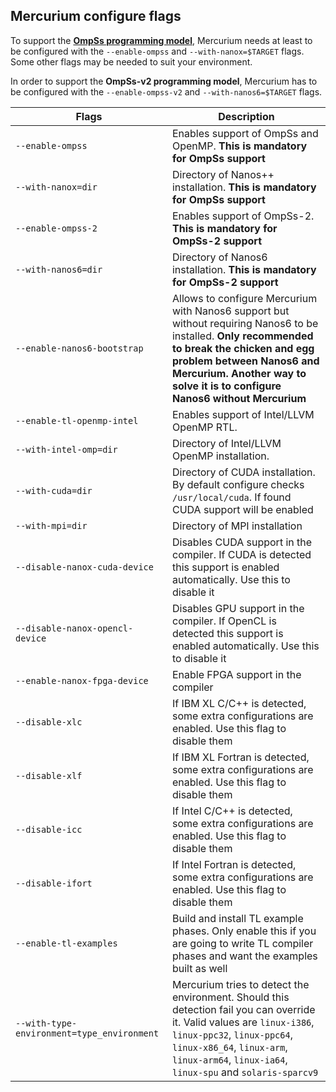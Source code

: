 ## Mercurium configure flags

To support the [**OmpSs programming model**](https://pm.bsc.es/ompss),
Mercurium needs at least to be configured with the ``--enable-ompss`` and
``--with-nanox=$TARGET`` flags. Some other flags may be needed to suit your
environment.

In order to support the **OmpSs-v2 programming model**, Mercurium has to be
configured with the ``--enable-ompss-v2`` and ``--with-nanos6=$TARGET`` flags.


| Flags                                           | Description     |
|-------------------------------------------------| ----------------|
|``--enable-ompss``                               | Enables support of OmpSs and OpenMP. **This is mandatory for OmpSs support**
|``--with-nanox=dir``                             | Directory of Nanos++ installation. **This is mandatory for OmpSs support**
|``--enable-ompss-2``                             | Enables support of OmpSs-2. **This is mandatory for OmpSs-2 support**
|``--with-nanos6=dir``                            | Directory of Nanos6 installation. **This is mandatory for OmpSs-2 support**
|``--enable-nanos6-bootstrap``                    | Allows to configure Mercurium with Nanos6 support but without requiring Nanos6 to be installed. **Only recommended to break the chicken and egg problem between Nanos6 and Mercurium. Another way to solve it is to configure Nanos6 without Mercurium**
|``--enable-tl-openmp-intel``                     | Enables support of Intel/LLVM OpenMP RTL.
|``--with-intel-omp=dir``                         | Directory of Intel/LLVM OpenMP installation.
|``--with-cuda=dir``                              | Directory of CUDA installation. By default configure checks ``/usr/local/cuda``. If found CUDA support will be enabled
|``--with-mpi=dir``                               | Directory of MPI installation
|``--disable-nanox-cuda-device``                  | Disables CUDA support in the compiler. If CUDA is detected this support is enabled automatically. Use this to disable it
|``--disable-nanox-opencl-device``                | Disables GPU support in the compiler. If OpenCL is detected this support is enabled automatically. Use this to disable it
|``--enable-nanox-fpga-device``                   | Enable FPGA support in the compiler
|``--disable-xlc``                                | If IBM XL C/C++ is detected, some extra configurations are enabled. Use this flag to disable them
|``--disable-xlf``                                | If IBM XL Fortran is detected, some extra configurations are enabled. Use this flag to disable them
|``--disable-icc``                                | If Intel C/C++ is detected, some extra configurations are enabled. Use this flag to disable them
|``--disable-ifort``                              | If Intel Fortran is detected, some extra configurations are enabled. Use this flag to disable them
|``--enable-tl-examples``                         | Build and install TL example phases. Only enable this if you are going to write TL compiler phases and want the examples built as well
|``--with-type-environment=type_environment``     | Mercurium tries to detect the environment. Should this detection fail you can override it. Valid values are ``linux-i386``, ``linux-ppc32``, ``linux-ppc64``, ``linux-x86_64``, ``linux-arm``, ``linux-arm64``, ``linux-ia64``, ``linux-spu`` and ``solaris-sparcv9``
